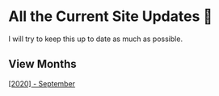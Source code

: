 # All the Current Site Updates 📝
I will try to keep this up to date as much as possible.

## View Months

<a href="https://github.com/Bay-Boost/Site-Updates/tree/master/September">[2020] - September</a>

